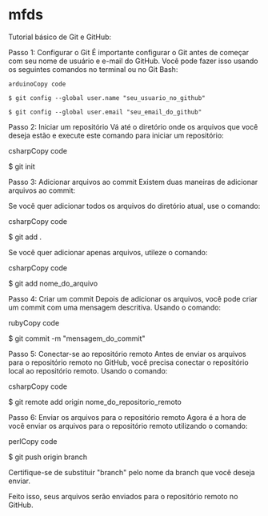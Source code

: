 # mfds
Tutorial básico de Git e GitHub:

Passo 1: Configurar o Git 
É importante configurar o Git antes de começar com seu nome de usuário e e-mail do GitHub. Você pode fazer isso usando os seguintes comandos no terminal ou no Git Bash:

    arduinoCopy code

    $ git config --global user.name "seu_usuario_no_github"

    $ git config --global user.email "seu_email_do_github"


Passo 2: Iniciar um repositório 
Vá até o diretório onde os arquivos que você deseja estão e execute este comando para iniciar um repositório:

csharpCopy code

$ git init


Passo 3: Adicionar arquivos ao commit 
Existem duas maneiras de adicionar arquivos ao commit:
    
Se você quer adicionar todos os arquivos do diretório atual, use o comando:
    
csharpCopy code

$ git add .

   Se você quer adicionar apenas arquivos, utileze o comando:
    
csharpCopy code

$ git add nome_do_arquivo


Passo 4: Criar um commit 
Depois de adicionar os arquivos, você pode criar um commit com uma mensagem descritiva. Usando o comando:

rubyCopy code

$ git commit -m "mensagem_do_commit"


Passo 5: Conectar-se ao repositório remoto
Antes de enviar os arquivos para o repositório remoto no GitHub, você precisa conectar o repositório local ao repositório remoto. Usando o comando:

csharpCopy code

$ git remote add origin nome_do_repositorio_remoto


Passo 6: Enviar os arquivos para o repositório remoto
Agora é a hora de você enviar os arquivos para o repositório remoto utilizando o comando:

perlCopy code

$ git push origin branch

Certifique-se de substituir "branch" pelo nome da branch que você deseja enviar.

Feito isso, seus arquivos serão enviados para o repositório remoto no GitHub.
